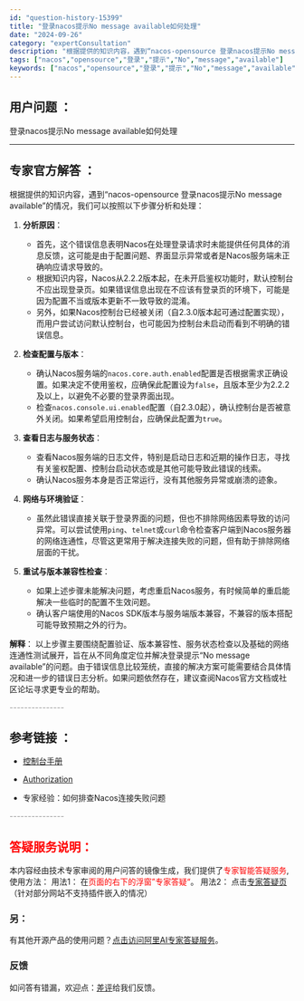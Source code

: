 ```yaml
---
id: "question-history-15399"
title: "登录nacos提示No message available如何处理"
date: "2024-09-26"
category: "expertConsultation"
description: "根据提供的知识内容，遇到“nacos-opensource 登录nacos提示No message available”的情况，我们可以按照以下步骤分析和处理：1. **分析原因**：   - 首先，这个错误信息表明Nacos在处理登录请求时未能提供任何具体的消息反馈，这可能是由于配置问题、界面显示"
tags: ["nacos","opensource","登录","提示","No","message","available"]
keywords: ["nacos","opensource","登录","提示","No","message","available"]
---
```


## 用户问题 ： 
 登录nacos提示No message available如何处理  

---------------
## 专家官方解答 ：

根据提供的知识内容，遇到“nacos-opensource 登录nacos提示No message available”的情况，我们可以按照以下步骤分析和处理：

1. **分析原因**：
   - 首先，这个错误信息表明Nacos在处理登录请求时未能提供任何具体的消息反馈，这可能是由于配置问题、界面显示异常或者是Nacos服务端未正确响应请求导致的。
   - 根据知识内容，Nacos从2.2.2版本起，在未开启鉴权功能时，默认控制台不应出现登录页。如果错误信息出现在不应该有登录页的环境下，可能是因为配置不当或版本更新不一致导致的混淆。
   - 另外，如果Nacos控制台已经被关闭（自2.3.0版本起可通过配置实现），而用户尝试访问默认控制台，也可能因为控制台未启动而看到不明确的错误信息。

2. **检查配置与版本**：
   - 确认Nacos服务端的`nacos.core.auth.enabled`配置是否根据需求正确设置。如果决定不使用鉴权，应确保此配置设为`false`，且版本至少为2.2.2及以上，以避免不必要的登录界面出现。
   - 检查`nacos.console.ui.enabled`配置（自2.3.0起），确认控制台是否被意外关闭。如果希望启用控制台，应确保此配置为`true`。

3. **查看日志与服务状态**：
   - 查看Nacos服务端的日志文件，特别是启动日志和近期的操作日志，寻找有关鉴权配置、控制台启动状态或是其他可能导致此错误的线索。
   - 确认Nacos服务本身是否正常运行，没有其他服务异常或崩溃的迹象。

4. **网络与环境验证**：
   - 虽然此错误直接关联于登录界面的问题，但也不排除网络因素导致的访问异常。可以尝试使用`ping`、`telnet`或`curl`命令检查客户端到Nacos服务器的网络连通性，尽管这更常用于解决连接失败的问题，但有助于排除网络层面的干扰。

5. **重试与版本兼容性检查**：
   - 如果上述步骤未能解决问题，考虑重启Nacos服务，有时候简单的重启能解决一些临时的配置不生效问题。
   - 确认客户端使用的Nacos SDK版本与服务端版本兼容，不兼容的版本搭配可能导致预期之外的行为。

**解释**：
以上步骤主要围绕配置验证、版本兼容性、服务状态检查以及基础的网络连通性测试展开，旨在从不同角度定位并解决登录提示“No message available”的问题。由于错误信息比较笼统，直接的解决方案可能需要结合具体情况和进一步的错误日志分析。如果问题依然存在，建议查阅Nacos官方文档或社区论坛寻求更专业的帮助。


<font color="#949494">---------------</font> 


## 参考链接 ：

* [控制台手册](https://nacos.io/docs/latest/guide/admin/console-guide)
 
 * [Authorization](https://nacos.io/docs/latest/guide/user/auth)
 
 * 专家经验：如何排查Nacos连接失败问题 


 <font color="#949494">---------------</font> 
 


## <font color="#FF0000">答疑服务说明：</font> 

本内容经由技术专家审阅的用户问答的镜像生成，我们提供了<font color="#FF0000">专家智能答疑服务</font>,使用方法：
用法1： 在<font color="#FF0000">页面的右下的浮窗”专家答疑“</font>。
用法2： 点击[专家答疑页](https://answer.opensource.alibaba.com/docs/intro)（针对部分网站不支持插件嵌入的情况）
### 另：


有其他开源产品的使用问题？[点击访问阿里AI专家答疑服务](https://answer.opensource.alibaba.com/docs/intro)。
### 反馈
如问答有错漏，欢迎点：[差评](https://ai.nacos.io/user/feedbackByEnhancerGradePOJOID?enhancerGradePOJOId=15476)给我们反馈。
